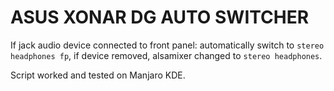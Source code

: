 # ASUS XONAR DG AUTO SWITCHER

If jack audio device connected to front panel: automatically switch to `stereo headphones fp`, if device removed, alsamixer changed to `stereo headphones`.
 
Script worked and tested on Manjaro KDE.
